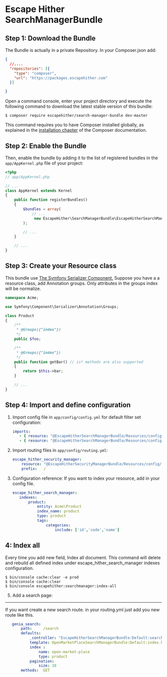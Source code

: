 Escape Hither SearchManagerBundle
===============================

Step 1: Download the Bundle
---------------------------
The Bundle is actually in a private Repository.
In your Composer.json add:
```json
{
  //....
  "repositories": [{
    "type": "composer",
    "url": "https://packages.escapehither.com"
  }]

}
```
Open a command console, enter your project directory and execute the
following command to download the latest stable version of this bundle:

```console
$ composer require escapehither/search-manager-bundle dev-master
```

This command requires you to have Composer installed globally, as explained
in the [installation chapter](https://getcomposer.org/doc/00-intro.md)
of the Composer documentation.

Step 2: Enable the Bundle
-------------------------

Then, enable the bundle by adding it to the list of registered bundles
in the `app/AppKernel.php` file of your project:

```php
<?php
// app/AppKernel.php

// ...
class AppKernel extends Kernel
{
    public function registerBundles()
    {
        $bundles = array(
            // ...
             new EscapeHither\SearchManagerBundle\EscapeHitherSearchManagerBundle(),
        );

        // ...
    }

    // ...
}
```

Step 3: Create your Resource class
-------------------------
This bundle use [The Symfony Serializer Component.](https://symfony.com/doc/current/components/serializer.html)
Suppose you have a a resource class, add Annotation groups.
Only attributes in the groups index will be normalize.



```php
namespace Acme;

use Symfony\Component\Serializer\Annotation\Groups;

class Product
{
    /**
     * @Groups({"index"})
     */
    public $foo;

    /**
     * @Groups({"index"})
     */
    public function getBar() // is* methods are also supported
    {
        return $this->bar;
    }

    // ...
}
```

Step 4: Import and define configuration
-------------------------

1. Import config file in `app/config/config.yml` for default filter set configuration:

    ```yaml
    imports:
       - { resource: "@EscapeHitherSearchManagerBundle/Resources/config/services.yml" }
       - { resource: "@EscapeHitherSearchManagerBundle/Resources/config/config.yml" }
    ```

2. Import routing files in `app/config/routing.yml`:

    ```yaml
    escape_hither_security_manager:
        resource: "@EscapeHitherSecurityManagerBundle/Resources/config/routing.yml"
        prefix:   /
    ```

3. Configuration reference:
If you want to index your resource, add in your config file.

    ```yaml
   escape_hither_search_manager:
       indexes:
           product:
               entity: Acme\Product
               index_name: product
               type: product
               tags:
                   categories:
                       include: ['id','code','name']
    ```

4:  Index all
-------------------------
Every time you add new field, Index all document. This command will delete and rebuild all defined index under escape_hither_search_manager indexes configuration.
```console
$ bin/console cache:clear -e prod
$ bin/console cache:clear
$ bin/console escapehither:searchmanager:index-all
```

5. Add a search page:
-------------------------
If you want create a new search route. in your routing.yml just add you new route like this.

```yaml
   genia_search:
       path:     /search
       defaults:
           _controller: "EscapeHitherSearchManagerBundle:Default:search"
           template: OpenMarketPlaceSearchManagerBundle:Default:index.html.twig
           index :
               name: open-market-place
               type: product
           pagination:
               size: 10
       methods:  GET
```